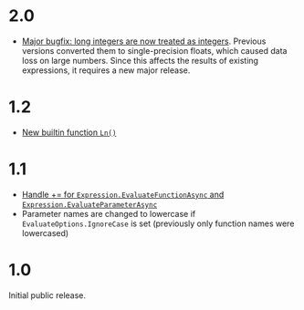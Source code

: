 # 2.0

* [Major bugfix: long integers are now treated as integers](https://github.com/ncalc/ncalc-async/issues/4). Previous versions converted them to single-precision floats, which caused data loss on large numbers. Since this affects the results of existing expressions, it requires a new major release.

# 1.2

* [New builtin function `Ln()`](https://github.com/ncalc/ncalc-async/pull/2)

# 1.1

* [Handle += for `Expression.EvaluateFunctionAsync` and `Expression.EvaluateParameterAsync`](https://github.com/ncalc/ncalc-async/issues/1)
* Parameter names are changed to lowercase if `EvaluateOptions.IgnoreCase` is set (previously only function names were lowercased)

# 1.0

Initial public release.
